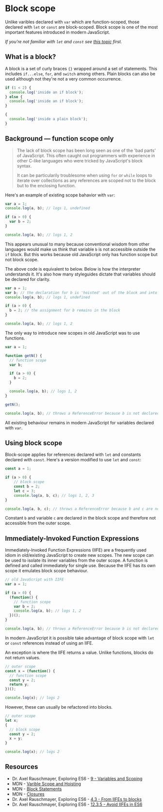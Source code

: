 # Block scope

Unlike varibles declared with `var` which are function-scoped, those declared with `let` or `const` are block-scoped.
Block scope is one of the most important features introduced in modern JavaScript.

_If you're not familiar with `let` and `const` see [this topic](./let-and-const.md) first._

## What is a block?

A block is a set of curly braces `{}` wrapped around a set of statements.
This includes `if...else`, `for`, and `switch` among others.
Plain blocks can also be used although not they're not a very common occurrence.

```javascript
if (1 < 2) {
  console.log('inside an if block');
} else {
  console.log('inside an if block');
}

{
  console.log('inside a plain block');
}
```

## Background &mdash; function scope only

> The lack of block scope has been long seen as one of the 'bad parts' of JavaScript.
> This often caught out programmers with experience in other C-like languages who were tricked by JavaScript's block syntax.
>
> It can be particularily troublesome when using `for` or `while` loops to iterate over collections as any references
> are scoped not to the block but to the enclosing function.

Here's an example of existing scope bahavior with `var`:
```javascript
var a = 1;
console.log(a, b); // logs 1, undefined

if (a > 0) {
  var b = 2;
}

console.log(a, b); // logs 1, 2
```

This appears unusual to many because conventional wisdom from other languages
would make us think that variable `b` is not accessible outside the `if` block.
But this works because old JavaScript only has function scope but not block scope.

The above code is equivalent to below.
Below is how the interpreter understands it.
It's also how many styleguides dictate that variables should be declared for clarity.
```javascript
var a = 1;
var b; // the declaration for b is 'hoisted' out of the block and into the scope
console.log(a, b); // logs 1, undefined

if (a > 0) {
  b = 2; // the assignment for b remains in the block
}

console.log(a, b); // logs 1, 2
```

The only way to introduce new scopes in old JavaScript was to use functions.
```javascript
var a = 1;

function getN() {
  // function scope
  var b;

  if (a > 0) {
    b = 2;
  }

  console.log(a, b); // logs 1, 2
}

getN();

console.log(a, b); // throws a ReferenceError because b is not declared in this scope
```

All existing behaviour remains in modern JavaScript for variables declared with `var`.

## Using block scope

Block-scope applies for references declared with `let` and constants declared with `const`.
Here's a version modified to use `let` and `const`:

```javascript
const a = 1;

if (a > 0) {
    // block scope
    const b = 2;
    let c = 3;
    console.log(a, b, c); // logs 1, 2, 3
}

console.log(a, b, c); // throws a ReferenceError because b and c are not declared in this scope
```

Constant `b` and variable `c` are declared in the block scope and therefore not accessible from the outer scope.

## Immediately-Invoked Function Expressions

Immediately-Invoked Function Expressions (IIFE) are a frequently used idiom in old/existing JavaScript to create new scopes.
The new scope can be used to isolate its inner variables from the outer scope.
A function is defined and called immediately for single use.
Because the IIFE has its own scope it emulates block scope behaviour.

```javascript
// old JavaScript with IIFE
var a = 1;

if (a > 0) {
  (function() {
    // function scope
    var b = 2;
    console.log(a, b); // logs 1, 2
  })();
}

console.log(a, b); // throws a ReferenceError because b is not declared in this scope
```

In modern JavaScript it is possible take advantage of block scope with `let` or `const` references instead of using an IIFE.

An exception is where the IIFE returns a value. Unlike functions, blocks do not return values.

```javascript
// outer scope
const x = (function() {
  // function scope
  const y = 2;
  return y;
})();

console.log(x); // logs 2
```

However, these can usually be refactored into blocks.

```javascript
// outer scope
let x;
{
  // block scope
  const y = 2;
  x = y;
}

console.log(x); // logs 2
```

## Resources

* Dr. Axel Rauschmayer, Exploring ES6 - [9 - Variables and Scoping](http://exploringjs.com/es6/ch_variables.html)
* MDN - [Varible Scope and Hoisting](https://developer.mozilla.org/en-US/docs/Web/JavaScript/Guide/Grammar_and_types#Variable_scope)
* MDN - [Block Statements](https://developer.mozilla.org/en/docs/Web/JavaScript/Reference/Statements/block)
* MDN - [Closures](https://developer.mozilla.org/en/docs/Web/JavaScript/Closures)
* Dr. Axel Rauschmayer, Exploring ES6 - [4.3 - From IIFEs to blocks](http://exploringjs.com/es6/ch_core-features.html#_from-iifes-to-blocks)
* Dr. Axel Rauschmayer, Exploring ES6 - [12.3.5 - Avoid IIFEs in ES6](http://exploringjs.com/es6/ch_callables.html#sec_iifes-in-es6)
